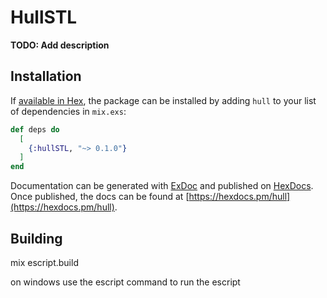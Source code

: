 # HullSTL

**TODO: Add description**

## Installation

If [available in Hex](https://hex.pm/docs/publish), the package can be installed
by adding `hull` to your list of dependencies in `mix.exs`:

```elixir
def deps do
  [
    {:hullSTL, "~> 0.1.0"}
  ]
end
```

Documentation can be generated with [ExDoc](https://github.com/elixir-lang/ex_doc)
and published on [HexDocs](https://hexdocs.pm). Once published, the docs can
be found at [https://hexdocs.pm/hull](https://hexdocs.pm/hull).

## Building

mix escript.build

on windows use the escript command to run the escript
